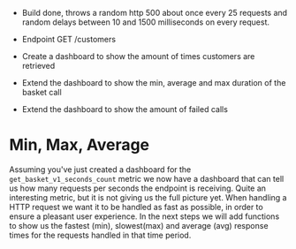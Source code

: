 - Build done, throws a random http 500 about once every 25 requests and random delays between 10 and 1500 milliseconds on every request.

- Endpoint GET /customers
- Create a dashboard to show the amount of times customers are retrieved
- Extend the dashboard to show the min, average and max duration of the basket call
- Extend the dashboard to show the amount of failed calls

# Min, Max, Average

Assuming you've just created a dashboard for the `get_basket_v1_seconds_count` metric we now have a dashboard that can tell us how many requests per seconds the endpoint is receiving. Quite an interesting metric, but it is not giving us the full picture yet. When handling a HTTP request we want it to be handled as fast as possible, in order to ensure a pleasant user experience. In the next steps we will add functions to show us the fastest (min), slowest(max) and average (avg) response times for the requests handled in that time period.